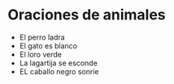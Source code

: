 # Oraciones de animales
- El perro ladra
- El gato es blanco
- El loro verde
- La lagartija se esconde
- EL caballo negro sonrie

